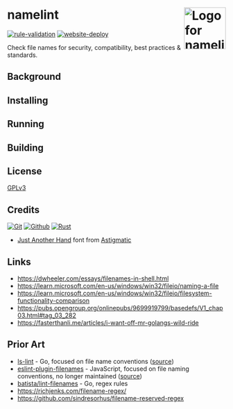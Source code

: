 # namelint [<img alt="Logo for namelint" src="docs/favicon.svg" height="96" align="right"/>](https://namelint.fileformat.info/)

[![rule-validation](https://github.com/FileFormatInfo/namelint/actions/workflows/rule-validation.yaml/badge.svg)](https://github.com/FileFormatInfo/namelint/actions/workflows/rule-validation.yaml)
[![website-deploy](https://github.com/FileFormatInfo/namelint/actions/workflows/website-deploy.yaml/badge.svg)](https://github.com/FileFormatInfo/namelint/actions/workflows/website-deploy.yaml)

Check file names for security, compatibility, best practices & standards.

## Background

## Installing

## Running

## Building

## License

[GPLv3](LICENSE.txt)

## Credits

[![Git](https://www.vectorlogo.zone/logos/git-scm/git-scm-ar21.svg)](https://git-scm.com/ "Version control")
[![Github](https://www.vectorlogo.zone/logos/github/github-ar21.svg)](https://github.com/ "Code hosting")
[![Rust](https://www.vectorlogo.zone/logos/rust-lang/rust-lang-ar21.svg)](https://www.rust-lang.org/?utm_source=vectorlogozone&utm_medium=referrer "Programming language")

* [Just Another Hand](https://fonts.google.com/specimen/Just+Another+Hand) font from [Astigmatic](http://www.astigmatic.com/)

## Links

- https://dwheeler.com/essays/filenames-in-shell.html
- https://learn.microsoft.com/en-us/windows/win32/fileio/naming-a-file
- https://learn.microsoft.com/en-us/windows/win32/fileio/filesystem-functionality-comparison
- https://pubs.opengroup.org/onlinepubs/9699919799/basedefs/V1_chap03.html#tag_03_282
- https://fasterthanli.me/articles/i-want-off-mr-golangs-wild-ride

## Prior Art

- [ls-lint](https://ls-lint.org/) - Go, focused on file name conventions ([source](https://github.com/loeffel-io/ls-lint))
- [eslint-plugin-filenames](https://www.npmjs.com/package/eslint-plugin-filenames) - JavaScript, focused on file naming conventions, no longer maintained ([source](https://github.com/selaux/eslint-plugin-filenames))
- [batista/lint-filenames](https://github.com/batista/lint-filenames) - Go, regex rules
- https://richjenks.com/filename-regex/
- https://github.com/sindresorhus/filename-reserved-regex
